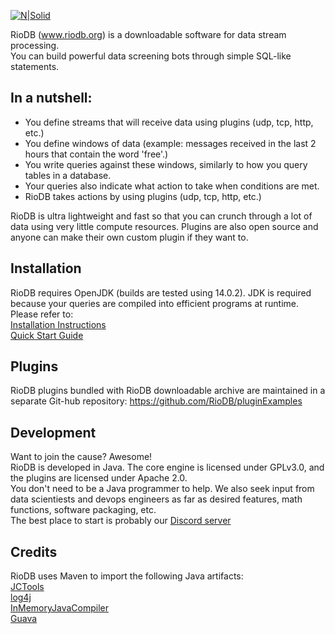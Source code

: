 [![N|Solid](https://www.riodb.org/images/Logo_Name_Small.jpg)](https://www.riodb.org/index.html)

RioDB (www.riodb.org) is a downloadable software for data stream processing.  
You can build powerful data screening bots through simple SQL-like statements.

## In a nutshell:

- You define streams that will receive data using plugins (udp, tcp, http, etc.)
- You define windows of data (example: messages received in the last 2 hours that contain the word 'free'.)
- You write queries against these windows, similarly to how you query tables in a database.
- Your queries also indicate what action to take when conditions are met.
- RioDB takes actions by using plugins (udp, tcp, http, etc.)

RioDB is ultra lightweight and fast so that you can crunch through a lot of data using very little compute resources.
Plugins are also open source and anyone can make their own custom plugin if they want to. 

## Installation

RioDB requires OpenJDK (builds are tested using 14.0.2). JDK is required because your queries are compiled into efficient  programs at runtime. Please refer to:  
[Installation Instructions](https://www.riodb.org/Installation.html)  
[Quick Start Guide](https://www.riodb.org/qstart.html)

## Plugins

RioDB plugins bundled with RioDB downloadable archive are maintained in a separate Git-hub repository:
https://github.com/RioDB/pluginExamples


## Development

Want to join the cause? Awesome!  
RioDB is developed in Java. The core engine is licensed under GPLv3.0, and the plugins are licensed under Apache 2.0.  
You don't need to be a Java programmer to help. We also seek input from data scientiests and devops engineers as far as desired features, math functions, software packaging, etc.    
The best place to start is probably our [Discord server](https://discord.gg/FbjRHstSkV) 

## Credits

RioDB uses Maven to import the following Java artifacts:  
[JCTools](https://github.com/JCTools/JCTools)  
[log4j](https://gitbox.apache.org/repos/asf?p=logging-log4j2.git)  
[InMemoryJavaCompiler](https://github.com/trung/InMemoryJavaCompiler)  
[Guava](https://github.com/google/guava)  
